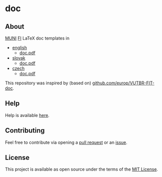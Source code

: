 # doc

## About

[MUNI](https://www.muni.cz/) [FI](https://www.fi.muni.cz/) LaTeX doc templates in
  * [english](https://github.com/europ/MUNI-FI-doc/tree/master/src/eng)
    * [doc.pdf](https://github.com/europ/MUNI-FI-doc/tree/master/src/eng/doc.pdf)
  * [slovak](https://github.com/europ/MUNI-FI-doc/tree/master/src/svk)
    * [doc.pdf](https://github.com/europ/MUNI-FI-doc/tree/master/src/svk/doc.pdf)
  * [czech](https://github.com/europ/MUNI-FI-doc/tree/master/src/cze)
    * [doc.pdf](https://github.com/europ/MUNI-FI-doc/tree/master/src/cze/doc.pdf)

This repository was inspired by (based on) [github.com/europ/VUTBR-FIT-doc](https://github.com/europ/VUTBR-FIT-doc).

## Help

Help is available [here](https://github.com/europ/MUNI-FI-doc/blob/master/HELP.md).

## Contributing

Feel free to contribute via opening a [pull request](https://help.github.com/articles/creating-a-pull-request/) or an [issue](https://help.github.com/articles/creating-an-issue/).

## License

This project is available as open source under the terms of the [MIT License](https://github.com/europ/MUNI-FI-doc/blob/master/LICENSE).
